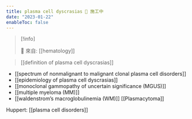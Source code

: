 ```yaml
---
title: plasma cell dyscrasias 🚧 施工中
date: "2023-01-22"
enableToc: false
---
```


> [!info]
>
> 🌱 來自: [[hematology]]

> [[definition of plasma cell dyscrasias]]

- [[spectrum of nonmalignant to malignant clonal plasma cell disorders]]
- [[epidemiology of plasma cell dyscrasias]]
- [[monoclonal gammopathy of uncertain significance (MGUS)]]
- [[multiple myeloma (MM)]]
- [[waldenstrom’s macroglobulinemia (WM)]]
[[Plasmacytoma]]

Huppert: [[plasma cell disorders]]
